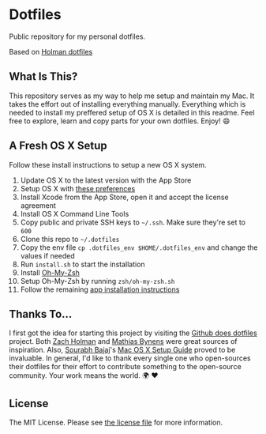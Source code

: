 # Dotfiles

Public repository for my personal dotfiles.

Based on  [Holman dotfiles](github.com/holman/dotfiles)

## What Is This?

This repository serves as my way to help me setup and maintain my Mac. It takes the effort out of installing everything manually. Everything which is needed to install my preffered setup of OS X is detailed in this readme. Feel free to explore, learn and copy parts for your own dotfiles. Enjoy! :smile:

## A Fresh OS X Setup

Follow these install instructions to setup a new OS X system.

1. Update OS X to the latest version with the App Store
2. Setup OS X with [these preferences](./osx/readme.md)
3. Install Xcode from the App Store, open it and accept the license agreement
4. Install OS X Command Line Tools
5. Copy public and private SSH keys to `~/.ssh`. Make sure they're set to `600`
6. Clone this repo to `~/.dotfiles`
7. Copy the env file `cp .dotfiles_env $HOME/.dotfiles_env` and change the values if needed
8. Run `install.sh` to start the installation
9. Install [Oh-My-Zsh](http://ohmyz.sh/)
10. Setup Oh-My-Zsh by running `zsh/oh-my-zsh.sh`
11. Follow the remaining [app installation instructions](./apps/readme.md)

## Thanks To...

I first got the idea for starting this project by visiting the [Github does dotfiles](https://dotfiles.github.io/) project. Both [Zach Holman](https://github.com/holman/dotfiles) and [Mathias Bynens](https://github.com/mathiasbynens/dotfiles) were great sources of inspiration. Also, [Sourabh Bajaj](https://twitter.com/sb2nov/)'s [Mac OS X Setup Guide](http://sourabhbajaj.com/mac-setup/) proved to be invaluable. In general, I'd like to thank every single one who open-sources their dotfiles for their effort to contribute something to the open-source community. Your work means the world. :earth_africa: :heart:

## License

The MIT License. Please see [the license file](license.md) for more information.